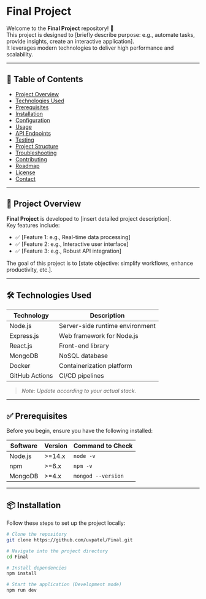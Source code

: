 # Final Project

Welcome to the **Final Project** repository! 🎉  
This project is designed to [briefly describe purpose: e.g., automate tasks, provide insights, create an interactive application].  
It leverages modern technologies to deliver high performance and scalability.

---

## 📖 Table of Contents

- [Project Overview](#project-overview)
- [Technologies Used](#technologies-used)
- [Prerequisites](#prerequisites)
- [Installation](#installation)
- [Configuration](#configuration)
- [Usage](#usage)
- [API Endpoints](#api-endpoints)
- [Testing](#testing)
- [Project Structure](#project-structure)
- [Troubleshooting](#troubleshooting)
- [Contributing](#contributing)
- [Roadmap](#roadmap)
- [License](#license)
- [Contact](#contact)

---

## 🚀 Project Overview

**Final Project** is developed to [insert detailed project description].  
Key features include:
- ✅ [Feature 1: e.g., Real-time data processing]
- ✅ [Feature 2: e.g., Interactive user interface]
- ✅ [Feature 3: e.g., Robust API integration]

The goal of this project is to [state objective: simplify workflows, enhance productivity, etc.].

---

## 🛠️ Technologies Used

| Technology       | Description                  |
|-----------------|------------------------------|
| Node.js         | Server-side runtime environment |
| Express.js      | Web framework for Node.js      |
| React.js        | Front-end library              |
| MongoDB         | NoSQL database                 |
| Docker          | Containerization platform      |
| GitHub Actions  | CI/CD pipelines                |

> _Note: Update according to your actual stack._

---

## ✅ Prerequisites

Before you begin, ensure you have the following installed:

| Software      | Version | Command to Check |
|---------------|---------|-----------------|
| Node.js       | >=14.x  | `node -v`       |
| npm           | >=6.x   | `npm -v`        |
| MongoDB       | >=4.x   | `mongod --version` |

---

## 📦 Installation

Follow these steps to set up the project locally:

```bash
# Clone the repository
git clone https://github.com/uvpatel/Final.git

# Navigate into the project directory
cd Final

# Install dependencies
npm install

# Start the application (Development mode)
npm run dev
```
